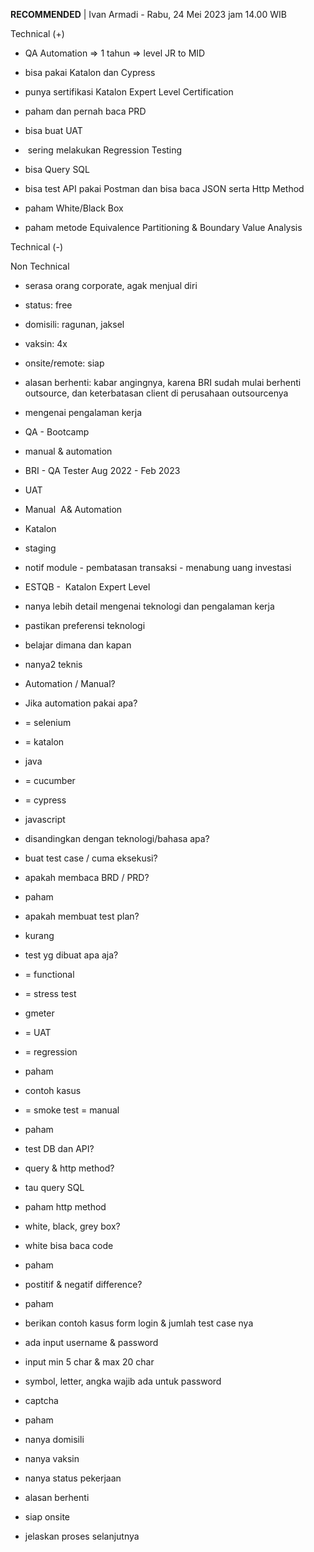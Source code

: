 **RECOMMENDED** | Ivan Armadi - Rabu, 24 Mei 2023 jam 14.00 WIB  

Technical (+)  

- QA Automation => 1 tahun => level JR to MID  
    
- bisa pakai Katalon dan Cypress  
    
- punya sertifikasi Katalon Expert Level Certification  
    
- paham dan pernah baca PRD  
    
- bisa buat UAT  
    
-  sering melakukan Regression Testing  
    
- bisa Query SQL  
    
- bisa test API pakai Postman dan bisa baca JSON serta Http Method  
    
- paham White/Black Box  
    
- paham metode Equivalence Partitioning & Boundary Value Analysis  
    

Technical (-)  

Non Technical  

- serasa orang corporate, agak menjual diri  
    
- status: free  
    
- domisili: ragunan, jaksel  
    
- vaksin: 4x  
    
- onsite/remote: siap  
    
- alasan berhenti: kabar angingnya, karena BRI sudah mulai berhenti outsource, dan keterbatasan client di perusahaan outsourcenya   
    

  

  

- mengenai pengalaman kerja  
    

- QA - Bootcamp  
    

- manual & automation  
    

- BRI - QA Tester Aug 2022 - Feb 2023  
    

- UAT  
    
- Manual  A& Automation  
    
- Katalon  
    
- staging  
    
- notif module - pembatasan transaksi - menabung uang investasi  
    

- ESTQB -  Katalon Expert Level  
    

- nanya lebih detail mengenai teknologi dan pengalaman kerja  
    
- pastikan preferensi teknologi  
    
- belajar dimana dan kapan  
    
- nanya2 teknis  
    

- Automation / Manual?  
    
- Jika automation pakai apa?  
    

- = selenium  
    
- = katalon  
    

- java  
    

- = cucumber  
    
- = cypress  
    

- javascript  
    

- disandingkan dengan teknologi/bahasa apa?  
    

- buat test case / cuma eksekusi?  
    

- apakah membaca BRD / PRD?  
    

- paham  
    

- apakah membuat test plan?  
    

- kurang  
    

- test yg dibuat apa aja?  
    

- = functional  
    
- = stress test  
    

- gmeter  
    

- = UAT  
    
- = regression  
    

- paham  
    
- contoh kasus  
    

- = smoke test = manual  
    

- paham  
    

- test DB dan API?  
    

- query & http method?  
    
- tau query SQL  
    
- paham http method  
    

- white, black, grey box?  
    

- white bisa baca code  
    
- paham  
    

- postitif & negatif difference?  
    

- paham  
    

- berikan contoh kasus form login & jumlah test case nya  
    

- ada input username & password  
    
- input min 5 char & max 20 char  
    
- symbol, letter, angka wajib ada untuk password  
    
- captcha  
    
- paham  
    

- nanya domisili  
    
- nanya vaksin  
    
- nanya status pekerjaan  
    
- alasan berhenti  
    
- siap onsite  
    
- jelaskan proses selanjutnya